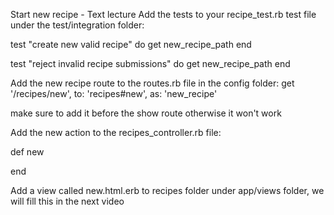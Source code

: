 Start new recipe - Text lecture
Add the tests to your recipe_test.rb test file under the test/integration folder:

  test "create new valid recipe" do
    get new_recipe_path
  end
  
  test "reject invalid recipe submissions" do
    get new_recipe_path
  end

Add the new recipe route to the routes.rb file in the config folder:
get '/recipes/new', to: 'recipes#new', as: 'new_recipe'

make sure to add it before the show route otherwise it won't work

Add the new action to the recipes_controller.rb file:

def new
  
end

Add a view called new.html.erb to recipes folder under app/views folder, we will fill this in the next video